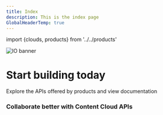 ```yaml
---
title: Index
description: This is the index page
GlobalHeaderTemp: true  
---
```

import {clouds, products} from '../../products'

<Hero slots="image, heading, text" variant="fullwidth" background="rgb(51, 51, 51)" />

![IO banner](../project_firefly/images/io-banner.png)

# Start building today

Explore the APIs offered by products and view documentation



<ProductCardGrid clouds={clouds} products={products} interaction={true} />



<TitleBlock slots="heading, text" theme="light" />

### Collaborate better with Content Cloud APIs




<ProductCardGrid products={products} filterByIds={[2,3,4,40]} />

